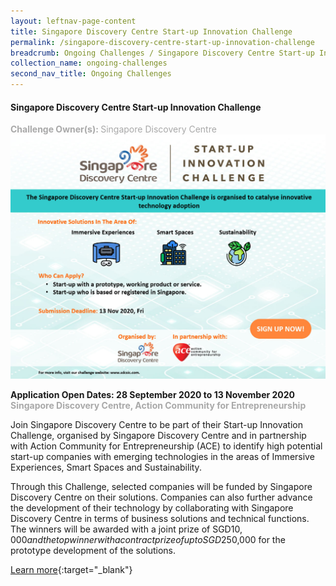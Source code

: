 ```yaml
---
layout: leftnav-page-content
title: Singapore Discovery Centre Start-up Innovation Challenge
permalink: /singapore-discovery-centre-start-up-innovation-challenge
breadcrumb: Ongoing Challenges / Singapore Discovery Centre Start-up Innovation Challenge
collection_name: ongoing-challenges
second_nav_title: Ongoing Challenges
---
```

#### Singapore Discovery Centre Start-up Innovation Challenge
<font color="#a9a9a9"><b>Challenge Owner(s): </b>Singapore Discovery Centre</font>
[![1](/images/SDCSIC.jpg)](https://www.sdcsic.com/?utm_source=openinnovationnetwork.sg&utm_medium=referral)

**Application Open Dates: 28 September 2020 to 13 November 2020**<br>
<font color=" #a9a9a9"><b>Singapore Discovery Centre, Action Community for Entrepreneurship</b></font>

Join Singapore Discovery Centre to be part of their Start-up Innovation Challenge, organised by Singapore Discovery Centre and in partnership with Action Community for Entrepreneurship (ACE) to identify high potential start-up companies with emerging technologies in the areas of Immersive Experiences, Smart Spaces and Sustainability.

Through this Challenge, selected companies will be funded by Singapore Discovery Centre on their solutions. Companies can also further advance the development of their technology by collaborating with Singapore Discovery Centre in terms of business solutions and technical functions. The winners will be awarded with a joint prize of SGD$10,000 and the top winner with a contract prize of up to SGD$250,000 for the prototype development of the solutions.


[Learn more](https://www.sdcsic.com/?utm_source=openinnovationnetwork.sg&utm_medium=referral){:target="_blank"}

